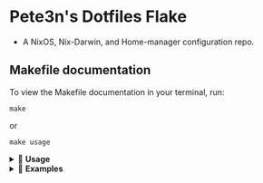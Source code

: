 # Pete3n's Dotfiles Flake
- A NixOS, Nix-Darwin, and Home-manager configuration repo.

## Makefile documentation
To view the Makefile documentation in your terminal, run:
```
make
```
or

```
make usage
```

<details>
<summary>📘 <strong>Usage</strong></summary>

---

**make** `<home|system|all|test>` [`host=<host>`] [`user=<user>`] [`system=<system>`] `[option variables]`

#### 💡 Option Variables:

- `DRY_RUN=1` – *Evaluate the target but do not build or switch the configuration.*
- `EGPU=1` – *Build the eGPU host specialisation.*
- `WAYLAND=1` – *Build the Wayland host specialisation.*
- `X11=1` – *Build the X11 host specialisation.*
- `BOOT_SPECIAL=1` – *Set the default boot menu option to the built specialisation.*

</details>

<details>
<summary>🧪 <strong>Examples</strong></summary>

---
- Switch the home-manager configuration for current user; autodetect system type:
  ```sh
  make home
  ```

- Switch the home-manager configuration for user joe; autodetect system type:
  ```sh
  make home user=joe
  ```

- Switch the home-manager configuration for user sam; target an aarch64-darwin platform:
  ```sh
  make home user=sam system=aarch64-darwin
  ```

- Rebuild and switch the current system's configuration; autodetect hostname and system platform:
  ```sh
  make system
  ```

- Rebuild and switch the system configuration for host workstation1; target an aarch64-linux platform:
  ```sh
  make system host=workstation1 system=aarch64-linux
  ```

- Rebuild and switch the current system's configuration and current user's home-manager configuration;  
  autodetect all settings:
  ```sh
  make all
  ```

- Evaluate the current system's configuration and current user's home-manager config;  
  autodetect all settings:
  ```sh
  make all DRY_RUN=1
  ```

- Rebuild and switch the current system's configuration and current user's home-manager configuration;  
  autodetect all settings:
  ```sh
  make all WAYLAND=1 BOOT_SPECIAL=1
  ```

- Rebuild and switch the system configuration for host workstation1, and home-manager configuration for user joe; target an x86_64-linux platform:
  ```sh
  make all host=workstation1 system=x86_64-linux user=joe
  ```

- Run 'nix flake check' for all system and home-manager configurations:
  ```sh
  make test
  ```
</details>

